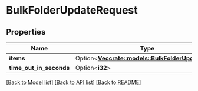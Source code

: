 # BulkFolderUpdateRequest

## Properties

Name | Type | Description | Notes
------------ | ------------- | ------------- | -------------
**items** | Option<[**Vec<crate::models::BulkFolderUpdateItem>**](BulkFolderUpdateItem.md)> |  | [optional]
**time_out_in_seconds** | Option<**i32**> |  | [optional]

[[Back to Model list]](../README.md#documentation-for-models) [[Back to API list]](../README.md#documentation-for-api-endpoints) [[Back to README]](../README.md)


